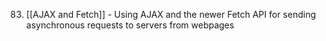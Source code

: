 
83. [[AJAX and Fetch]] - Using AJAX and the newer Fetch API for sending asynchronous requests to servers from webpages